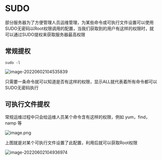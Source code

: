 # SUDO

部分服务器为了方便管理人员运维管理，为某些命令或可执行文件设置可以使用SUDO无密码以Root权限调用的配置，当我们获取到的用户有这样的权限时，就可以通过SUDO提权来获取服务器最高权限

## 常规提权

```
sudo -l
```

![image-20220602104535839](/assets/PeiQi-Wiki/img/image-20220602104535839.png)

只需要一条命令就可以知道是否有这样的权限，显示ALL就代表着所有命令都可以SUDO无密码执行

## 可执行文件提权

常规运维过程中只会给运维人员某个命令含有这样的权限，例如 yum，find，namp 等

![image.png](/assets/PeiQi-Wiki/img/1653833183112-d8b325ea-80cf-4c8d-b423-7dd0d0ed75fb.png)

上图就是对某个可执行文件设置了此配置，利用后就可以获取Root权限

![image-20220602104936974](/assets/PeiQi-Wiki/img/image-20220602104936974.png)